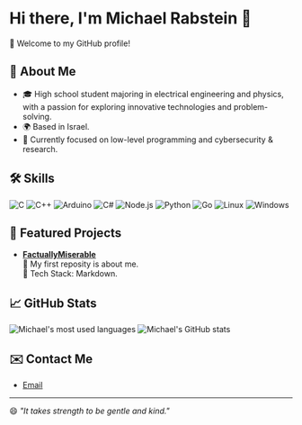 # Hi there, I'm Michael Rabstein 👋

🌟 Welcome to my GitHub profile!

## 🚀 About Me
- 🎓 High school student majoring in electrical engineering and physics, with a passion for exploring innovative technologies and problem-solving.
- 🌍 Based in Israel.
- 🔭 Currently focused on low-level programming and cybersecurity & research.

## 🛠️ Skills
![C](https://img.shields.io/badge/C-A8B9CC?logo=c&logoColor=white)
![C++](https://img.shields.io/badge/C++-00599C?logo=cplusplus&logoColor=white)
![Arduino](https://img.shields.io/badge/Arduino-00979D?logo=arduino&logoColor=white)
![C#](https://img.shields.io/badge/C%23-239120?logo=csharp&logoColor=white)
![Node.js](https://img.shields.io/badge/Node.js-339933?logo=nodedotjs&logoColor=white)
![Python](https://img.shields.io/badge/Python-3776AB?logo=python&logoColor=white)
![Go](https://img.shields.io/badge/Go-00ADD8?logo=go&logoColor=white)
![Linux](https://img.shields.io/badge/Linux-FCC624?logo=linux&logoColor=black)
![Windows](https://img.shields.io/badge/Windows-0078D6?logo=windows&logoColor=white)

## 📂 Featured Projects
- [**FactuallyMiserable**](https://github.com/FactuallyMiserable/FactuallyMiserable)  
  📜 My first reposity is about me.  
  🔧 Tech Stack: Markdown.

## 📈 GitHub Stats
![Michael's most used languages](https://github-readme-stats.vercel.app/api/top-langs?username=FactuallyMiserable&show_icons=true&locale=en&layout=compact)
![Michael's GitHub stats](https://github-readme-stats.vercel.app/api?username=FactuallyMiserable&show_icons=true&theme=radical)

## ✉️ Contact Me
- [Email](mailto:michaelrabs+github@proton.me)


---

😄 *"It takes strength to be gentle and kind."*

